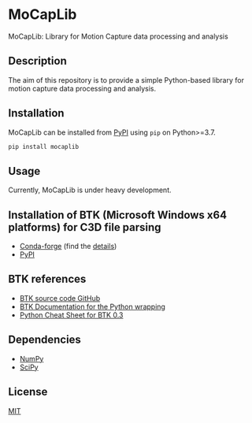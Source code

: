 # MoCapLib
MoCapLib: Library for Motion Capture data processing and analysis

## Description
The aim of this repository is to provide a simple Python-based library for motion capture data processing and analysis.

## Installation
MoCapLib can be installed from [PyPI](https://pypi.org/project/mocaplib/) using ```pip``` on Python>=3.7.

```bash
pip install mocaplib
```

## Usage
Currently, MoCapLib is under heavy development.

## Installation of BTK (Microsoft Windows x64 platforms) for C3D file parsing
- [Conda-forge](https://anaconda.org/conda-forge/btk) (find the [details](https://github.com/Biomechanical-ToolKit/BTKCore/issues/28#issuecomment-572571063))
- [PyPI](https://pypi.org/project/pyBTK/)

## BTK references
- [BTK source code GitHub](https://github.com/Biomechanical-ToolKit/BTKCore)
- [BTK Documentation for the Python wrapping](http://biomechanical-toolkit.github.io/docs/Wrapping/Python/index.html)
- [Python Cheat Sheet for BTK 0.3](https://pycgm2.github.io/articles/btk.html)

## Dependencies
- [NumPy](https://numpy.org/)
- [SciPy](https://www.scipy.org/)

## License
[MIT](https://choosealicense.com/licenses/mit/)
